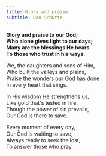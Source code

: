 ```yaml
---
title: Glory and praise
subtitle: Dan Schutte
---
```


**Glory and praise to our God;   
Who alone gives light to our days;   
Many are the blessings He bears   
To those who trust in his ways.**

We, the daughters and sons of Him,   
Who built the valleys and plains,   
Praise the wonders our God has done   
In every heart that sings.

In His wisdom He strengthens us,   
Like gold that's tested in fire.   
Though the power of sin prevails,   
Our God is there to save.

Every moment of every day,   
Our God is waiting to save,   
Always ready to seek the lost,   
To answer those who pray.
